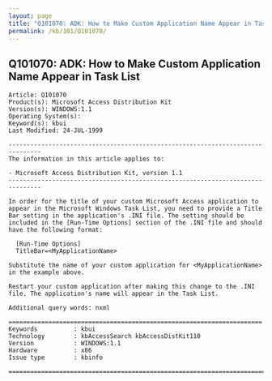 ```yaml
---
layout: page
title: "Q101070: ADK: How to Make Custom Application Name Appear in Task List"
permalink: /kb/101/Q101070/
---
```


## Q101070: ADK: How to Make Custom Application Name Appear in Task List

	Article: Q101070
	Product(s): Microsoft Access Distribution Kit
	Version(s): WINDOWS:1.1
	Operating System(s): 
	Keyword(s): kbui
	Last Modified: 24-JUL-1999
	
	-------------------------------------------------------------------------------
	The information in this article applies to:
	
	- Microsoft Access Distribution Kit, version 1.1 
	-------------------------------------------------------------------------------
	
	In order for the title of your custom Microsoft Access application to
	appear in the Microsoft Windows Task List, you need to provide a Title
	Bar setting in the application's .INI file. The setting should be
	included in the [Run-Time Options] section of the .INI file and should
	have the following format:
	
	  [Run-Time Options]
	  TitleBar=<MyApplicationName>
	
	Substitute the name of your custom application for <MyApplicationName>
	in the example above.
	
	Restart your custom application after making this change to the .INI
	file. The application's name will appear in the Task List.
	
	Additional query words: nxml
	
	======================================================================
	Keywords          : kbui 
	Technology        : kbAccessSearch kbAccessDistKit110
	Version           : WINDOWS:1.1
	Hardware          : x86
	Issue type        : kbinfo
	
	=============================================================================
	
